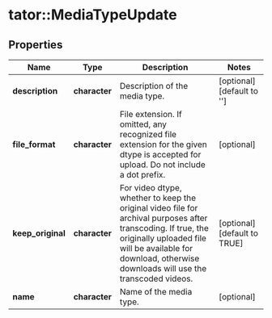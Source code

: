 # tator::MediaTypeUpdate

## Properties
Name | Type | Description | Notes
------------ | ------------- | ------------- | -------------
**description** | **character** | Description of the media type. | [optional] [default to &#39;&#39;]
**file_format** | **character** | File extension. If omitted, any recognized file extension for the given dtype is accepted for upload. Do not include a dot prefix. | [optional] 
**keep_original** | **character** | For video dtype, whether to keep the original video file for archival purposes after transcoding. If true, the originally uploaded file will be available for download, otherwise downloads will use the transcoded videos. | [optional] [default to TRUE]
**name** | **character** | Name of the media type. | [optional] 


